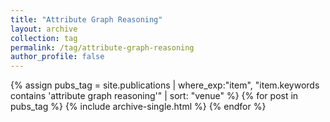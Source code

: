 ```yaml
---
title: "Attribute Graph Reasoning"
layout: archive
collection: tag
permalink: /tag/attribute-graph-reasoning
author_profile: false
---
```


{% assign pubs_tag = site.publications | where_exp:"item", "item.keywords contains 'attribute graph reasoning'" | sort: "venue" %}
{% for post in pubs_tag %}
  {% include archive-single.html %}
{% endfor %}
